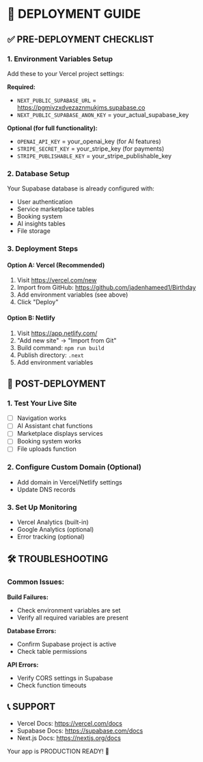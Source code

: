 # 🚀 DEPLOYMENT GUIDE

## ✅ PRE-DEPLOYMENT CHECKLIST

### 1. Environment Variables Setup
Add these to your Vercel project settings:

**Required:**
- `NEXT_PUBLIC_SUPABASE_URL` = https://pgmivzxdvezaznmukjms.supabase.co
- `NEXT_PUBLIC_SUPABASE_ANON_KEY` = your_actual_supabase_key

**Optional (for full functionality):**
- `OPENAI_API_KEY` = your_openai_key (for AI features)
- `STRIPE_SECRET_KEY` = your_stripe_key (for payments)
- `STRIPE_PUBLISHABLE_KEY` = your_stripe_publishable_key

### 2. Database Setup
Your Supabase database is already configured with:
- User authentication
- Service marketplace tables
- Booking system
- AI insights tables
- File storage

### 3. Deployment Steps

#### Option A: Vercel (Recommended)
1. Visit https://vercel.com/new
2. Import from GitHub: https://github.com/jadenhameed1/Birthday
3. Add environment variables (see above)
4. Click "Deploy"

#### Option B: Netlify
1. Visit https://app.netlify.com/
2. "Add new site" → "Import from Git"
3. Build command: `npm run build`
4. Publish directory: `.next`
5. Add environment variables

## 🔧 POST-DEPLOYMENT

### 1. Test Your Live Site
- [ ] Navigation works
- [ ] AI Assistant chat functions
- [ ] Marketplace displays services
- [ ] Booking system works
- [ ] File uploads function

### 2. Configure Custom Domain (Optional)
- Add domain in Vercel/Netlify settings
- Update DNS records

### 3. Set Up Monitoring
- Vercel Analytics (built-in)
- Google Analytics (optional)
- Error tracking (optional)

## 🛠 TROUBLESHOOTING

### Common Issues:

**Build Failures:**
- Check environment variables are set
- Verify all required variables are present

**Database Errors:**
- Confirm Supabase project is active
- Check table permissions

**API Errors:**
- Verify CORS settings in Supabase
- Check function timeouts

## 📞 SUPPORT

- Vercel Docs: https://vercel.com/docs
- Supabase Docs: https://supabase.com/docs
- Next.js Docs: https://nextjs.org/docs

Your app is PRODUCTION READY! 🎉
